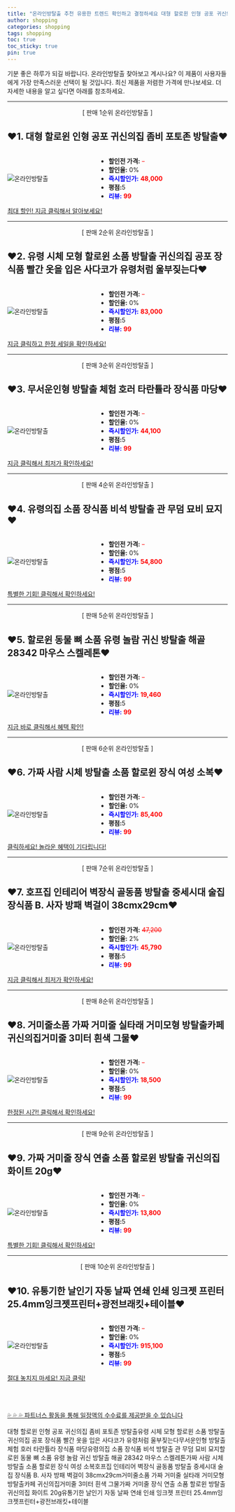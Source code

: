 ```yaml
---
title: "온라인방탈출 추천 유용한 트렌드 확인하고 결정하세요 대형 할로윈 인형 공포 귀신의집"
author: shopping
categories: shopping
tags: shopping
toc: true
toc_sticky: true
pin: true
---
```

기분 좋은 하루가 되길 바랍니다. 온라인방탈출 찾아보고 계시나요? 이 제품이 사용자들에게 가장 만족스러운 선택이 될 것입니다. 최신 제품을 저렴한 가격에 만나보세요. 더 자세한 내용을 알고 싶다면 아래를 참조하세요.

---
<p class="toplist" style="margin: 0 auto; display: block; width: fit-content;">[ 판매 1순위 온라인방탈출 ]</p>

<h2><strong>❤️1. 대형 할로윈 인형 공포 귀신의집 좀비 포토존 방탈출❤️</strong></h2>

<div style="display: flex; align-items: center;">
    <div style="flex: 0.4;">
        <img src="https://thumbnail9.coupangcdn.com/thumbnails/remote/230x230ex/image/vendor_inventory/d0f6/73f8109780d9318b99a666c710c573e5ad47ec5ec99ab76ab9922403ad0c.jpg" alt="온라인방탈출" style="max-width: 100%;">
    </div>
    <div style="flex: 0.6; margin-left: 10px;">
        <ul>
            <li><strong>할인전 가격:</strong> <del style="color: red;">-</del></li>
            <li><strong>할인율:</strong> 0%</li>
            <li><span style='color:blue'><strong>즉시할인가:</strong></span> <span style='color:red'><strong>48,000</strong></span></li>
            <li><strong>평점:</strong>5</li>
            <li><span style='color:blue'><strong>리뷰:</strong></span> <span style='color:red'><strong>99</strong></span></li>
        </ul>
    </div>
</div>
<div class="center">
    <a href="https://William4Davisa.github.io?lptag=AF9450613&subid=githubio&pageKey=7806035746&traceid=V0-153&itemId=21155693992&vendorItemId=88217228682" class="myButton">
        최대 할인! 지금 클릭해서 알아보세요!
    </a>
</div>


---
<p class="toplist" style="margin: 0 auto; display: block; width: fit-content;">[ 판매 2순위 온라인방탈출 ]</p>

<h2><strong>❤️2. 유령 시체 모형 할로윈 소품 방탈출 귀신의집 공포 장식품 빨간 옷을 입은 사다코가 유령처럼 울부짖는다❤️</strong></h2>

<div style="display: flex; align-items: center;">
    <div style="flex: 0.4;">
        <img src="https://thumbnail7.coupangcdn.com/thumbnails/remote/230x230ex/image/vendor_inventory/1a39/511d643191ef3fdd559ebe161ebd2cd94fd43d2d1a43bb66b2d395512d35.jpg" alt="온라인방탈출" style="max-width: 100%;">
    </div>
    <div style="flex: 0.6; margin-left: 10px;">
        <ul>
            <li><strong>할인전 가격:</strong> <del style="color: red;">-</del></li>
            <li><strong>할인율:</strong> 0%</li>
            <li><span style='color:blue'><strong>즉시할인가:</strong></span> <span style='color:red'><strong>83,000</strong></span></li>
            <li><strong>평점:</strong>5</li>
            <li><span style='color:blue'><strong>리뷰:</strong></span> <span style='color:red'><strong>99</strong></span></li>
        </ul>
    </div>
</div>
<div class="center">
    <a href="https://William4Davisa.github.io?lptag=AF9450613&subid=githubio&pageKey=7615505353&traceid=V0-153&itemId=20178710292&vendorItemId=87270478398" class="myButton">
        지금 클릭하고 한정 세일을 확인하세요!
    </a>
</div>


---
<p class="toplist" style="margin: 0 auto; display: block; width: fit-content;">[ 판매 3순위 온라인방탈출 ]</p>

<h2><strong>❤️3. 무서운인형 방탈출 체험 호러 타란튤라 장식품 마당❤️</strong></h2>

<div style="display: flex; align-items: center;">
    <div style="flex: 0.4;">
        <img src="https://thumbnail6.coupangcdn.com/thumbnails/remote/230x230ex/image/vendor_inventory/1261/4e64adff1084655913458fe389d098fe43b82f2682e9af47d7dee7fd997c.jpg" alt="온라인방탈출" style="max-width: 100%;">
    </div>
    <div style="flex: 0.6; margin-left: 10px;">
        <ul>
            <li><strong>할인전 가격:</strong> <del style="color: red;">-</del></li>
            <li><strong>할인율:</strong> 0%</li>
            <li><span style='color:blue'><strong>즉시할인가:</strong></span> <span style='color:red'><strong>44,100</strong></span></li>
            <li><strong>평점:</strong>5</li>
            <li><span style='color:blue'><strong>리뷰:</strong></span> <span style='color:red'><strong>99</strong></span></li>
        </ul>
    </div>
</div>
<div class="center">
    <a href="https://William4Davisa.github.io?lptag=AF9450613&subid=githubio&pageKey=7578317111&traceid=V0-153&itemId=20000104039&vendorItemId=87097249617" class="myButton">
        지금 클릭해서 최저가 확인하세요!
    </a>
</div>


---
<p class="toplist" style="margin: 0 auto; display: block; width: fit-content;">[ 판매 4순위 온라인방탈출 ]</p>

<h2><strong>❤️4. 유령의집 소품 장식품 비석 방탈출 관 무덤 묘비 묘지❤️</strong></h2>

<div style="display: flex; align-items: center;">
    <div style="flex: 0.4;">
        <img src="https://thumbnail6.coupangcdn.com/thumbnails/remote/230x230ex/image/vendor_inventory/e33d/6be73b431f32a9e7d643d8b0a75f0792e352fee5740643160323ec247a77.jpg" alt="온라인방탈출" style="max-width: 100%;">
    </div>
    <div style="flex: 0.6; margin-left: 10px;">
        <ul>
            <li><strong>할인전 가격:</strong> <del style="color: red;">-</del></li>
            <li><strong>할인율:</strong> 0%</li>
            <li><span style='color:blue'><strong>즉시할인가:</strong></span> <span style='color:red'><strong>54,800</strong></span></li>
            <li><strong>평점:</strong>5</li>
            <li><span style='color:blue'><strong>리뷰:</strong></span> <span style='color:red'><strong>99</strong></span></li>
        </ul>
    </div>
</div>
<div class="center">
    <a href="https://William4Davisa.github.io?lptag=AF9450613&subid=githubio&pageKey=7548882502&traceid=V0-153&itemId=19861493276&vendorItemId=86974103258" class="myButton">
        특별한 기회! 클릭해서 확인하세요!
    </a>
</div>


---
<p class="toplist" style="margin: 0 auto; display: block; width: fit-content;">[ 판매 5순위 온라인방탈출 ]</p>

<h2><strong>❤️5. 할로윈 동물 뼈 소품 유령 놀람 귀신 방탈출 해골 28342 마우스 스켈레톤❤️</strong></h2>

<div style="display: flex; align-items: center;">
    <div style="flex: 0.4;">
        <img src="https://thumbnail10.coupangcdn.com/thumbnails/remote/230x230ex/image/vendor_inventory/fac7/095f8455df327732805e81bc707a9f8adf1a4102c20aa4c0fb37ce0023e3.png" alt="온라인방탈출" style="max-width: 100%;">
    </div>
    <div style="flex: 0.6; margin-left: 10px;">
        <ul>
            <li><strong>할인전 가격:</strong> <del style="color: red;">-</del></li>
            <li><strong>할인율:</strong> 0%</li>
            <li><span style='color:blue'><strong>즉시할인가:</strong></span> <span style='color:red'><strong>19,460</strong></span></li>
            <li><strong>평점:</strong>5</li>
            <li><span style='color:blue'><strong>리뷰:</strong></span> <span style='color:red'><strong>99</strong></span></li>
        </ul>
    </div>
</div>
<div class="center">
    <a href="https://William4Davisa.github.io?lptag=AF9450613&subid=githubio&pageKey=6087443355&traceid=V0-153&itemId=11323334333&vendorItemId=78599855993" class="myButton">
        지금 바로 클릭해서 혜택 확인!
    </a>
</div>


---
<p class="toplist" style="margin: 0 auto; display: block; width: fit-content;">[ 판매 6순위 온라인방탈출 ]</p>

<h2><strong>❤️6. 가짜 사람 시체 방탈출 소품 할로윈 장식 여성 소복❤️</strong></h2>

<div style="display: flex; align-items: center;">
    <div style="flex: 0.4;">
        <img src="https://thumbnail6.coupangcdn.com/thumbnails/remote/230x230ex/image/vendor_inventory/7369/086e55127805603ce54a7b1027279d426dffaef02af8d863107fca5641d4.jpg" alt="온라인방탈출" style="max-width: 100%;">
    </div>
    <div style="flex: 0.6; margin-left: 10px;">
        <ul>
            <li><strong>할인전 가격:</strong> <del style="color: red;">-</del></li>
            <li><strong>할인율:</strong> 0%</li>
            <li><span style='color:blue'><strong>즉시할인가:</strong></span> <span style='color:red'><strong>85,400</strong></span></li>
            <li><strong>평점:</strong>5</li>
            <li><span style='color:blue'><strong>리뷰:</strong></span> <span style='color:red'><strong>99</strong></span></li>
        </ul>
    </div>
</div>
<div class="center">
    <a href="https://William4Davisa.github.io?lptag=AF9450613&subid=githubio&pageKey=7592599739&traceid=V0-153&itemId=20066610603&vendorItemId=87162463007" class="myButton">
        클릭하세요! 놀라운 혜택이 기다립니다!
    </a>
</div>


---
<p class="toplist" style="margin: 0 auto; display: block; width: fit-content;">[ 판매 7순위 온라인방탈출 ]</p>

<h2><strong>❤️7. 호프집 인테리어 벽장식 골동품 방탈출 중세시대 술집 장식품 B. 사자 방패 벽걸이 38cmx29cm❤️</strong></h2>

<div style="display: flex; align-items: center;">
    <div style="flex: 0.4;">
        <img src="https://thumbnail8.coupangcdn.com/thumbnails/remote/230x230ex/image/vendor_inventory/7927/25c5ef4a7d8b81ed9bb80c39ac5c99b4264b0016c8432e7f4051b7e74bb5.jpg" alt="온라인방탈출" style="max-width: 100%;">
    </div>
    <div style="flex: 0.6; margin-left: 10px;">
        <ul>
            <li><strong>할인전 가격:</strong> <del style="color: red;">47,200</del></li>
            <li><strong>할인율:</strong> 2%</li>
            <li><span style='color:blue'><strong>즉시할인가:</strong></span> <span style='color:red'><strong>45,790</strong></span></li>
            <li><strong>평점:</strong>5</li>
            <li><span style='color:blue'><strong>리뷰:</strong></span> <span style='color:red'><strong>99</strong></span></li>
        </ul>
    </div>
</div>
<div class="center">
    <a href="https://William4Davisa.github.io?lptag=AF9450613&subid=githubio&pageKey=7792653616&traceid=V0-153&itemId=21086091730&vendorItemId=88151350649" class="myButton">
        지금 클릭해서 최저가 확인하세요!
    </a>
</div>


---
<p class="toplist" style="margin: 0 auto; display: block; width: fit-content;">[ 판매 8순위 온라인방탈출 ]</p>

<h2><strong>❤️8. 거미줄소품 가짜 거미줄 실타래 거미모형 방탈출카페 귀신의집거미줄 3미터 흰색 그물❤️</strong></h2>

<div style="display: flex; align-items: center;">
    <div style="flex: 0.4;">
        <img src="https://thumbnail9.coupangcdn.com/thumbnails/remote/230x230ex/image/vendor_inventory/d175/76305ca46cad2fc8cb17dd08ce6d61c6a13851e5c8d560b1c51046d6bc72.jpg" alt="온라인방탈출" style="max-width: 100%;">
    </div>
    <div style="flex: 0.6; margin-left: 10px;">
        <ul>
            <li><strong>할인전 가격:</strong> <del style="color: red;">-</del></li>
            <li><strong>할인율:</strong> 0%</li>
            <li><span style='color:blue'><strong>즉시할인가:</strong></span> <span style='color:red'><strong>18,500</strong></span></li>
            <li><strong>평점:</strong>5</li>
            <li><span style='color:blue'><strong>리뷰:</strong></span> <span style='color:red'><strong>99</strong></span></li>
        </ul>
    </div>
</div>
<div class="center">
    <a href="https://William4Davisa.github.io?lptag=AF9450613&subid=githubio&pageKey=7618715252&traceid=V0-153&itemId=20194274123&vendorItemId=87285370451" class="myButton">
        한정된 시간! 클릭해서 확인하세요!
    </a>
</div>


---
<p class="toplist" style="margin: 0 auto; display: block; width: fit-content;">[ 판매 9순위 온라인방탈출 ]</p>

<h2><strong>❤️9. 가짜 거미줄 장식 연출 소품 할로윈 방탈출 귀신의집 화이트 20g❤️</strong></h2>

<div style="display: flex; align-items: center;">
    <div style="flex: 0.4;">
        <img src="https://thumbnail6.coupangcdn.com/thumbnails/remote/230x230ex/image/vendor_inventory/b98e/ce18e98c50c1ac0fcde2b6c3e49fb9115cb22d4ddedb73c47ea2c0e2b104.jpg" alt="온라인방탈출" style="max-width: 100%;">
    </div>
    <div style="flex: 0.6; margin-left: 10px;">
        <ul>
            <li><strong>할인전 가격:</strong> <del style="color: red;">-</del></li>
            <li><strong>할인율:</strong> 0%</li>
            <li><span style='color:blue'><strong>즉시할인가:</strong></span> <span style='color:red'><strong>13,800</strong></span></li>
            <li><strong>평점:</strong>5</li>
            <li><span style='color:blue'><strong>리뷰:</strong></span> <span style='color:red'><strong>99</strong></span></li>
        </ul>
    </div>
</div>
<div class="center">
    <a href="https://William4Davisa.github.io?lptag=AF9450613&subid=githubio&pageKey=7551699084&traceid=V0-153&itemId=19875188474&vendorItemId=87062849483" class="myButton">
        특별한 기회! 클릭해서 확인하세요!
    </a>
</div>


---
<p class="toplist" style="margin: 0 auto; display: block; width: fit-content;">[ 판매 10순위 온라인방탈출 ]</p>

<h2><strong>❤️10. 유통기한 날인기 자동 날짜 연쇄 인쇄 잉크젯 프린터 25.4mm잉크젯프린터+광전브래킷+테이블❤️</strong></h2>

<div style="display: flex; align-items: center;">
    <div style="flex: 0.4;">
        <img src="https://thumbnail6.coupangcdn.com/thumbnails/remote/230x230ex/image/vendor_inventory/f640/cd0b12620e1f91f7368e203daf6485fb4153a3e9ae37bc42eace64bd1a9f.jpg" alt="온라인방탈출" style="max-width: 100%;">
    </div>
    <div style="flex: 0.6; margin-left: 10px;">
        <ul>
            <li><strong>할인전 가격:</strong> <del style="color: red;">-</del></li>
            <li><strong>할인율:</strong> 0%</li>
            <li><span style='color:blue'><strong>즉시할인가:</strong></span> <span style='color:red'><strong>915,100</strong></span></li>
            <li><strong>평점:</strong>5</li>
            <li><span style='color:blue'><strong>리뷰:</strong></span> <span style='color:red'><strong>99</strong></span></li>
        </ul>
    </div>
</div>
<div class="center">
    <a href="https://William4Davisa.github.io?lptag=AF9450613&subid=githubio&pageKey=8048455432&traceid=V0-153&itemId=22565331021&vendorItemId=89607224481" class="myButton">
        절대 놓치지 마세요! 지금 클릭!
    </a>
</div>

<br><br><br>[💦 💦 💦 파트너스 활동을 통해 일정액의 수수료를 제공받을 수 있습니다](https://link.coupang.com/a/bcpT2c)<br><br>대형 할로윈 인형 공포 귀신의집 좀비 포토존 방탈출유령 시체 모형 할로윈 소품 방탈출 귀신의집 공포 장식품 빨간 옷을 입은 사다코가 유령처럼 울부짖는다무서운인형 방탈출 체험 호러 타란튤라 장식품 마당유령의집 소품 장식품 비석 방탈출 관 무덤 묘비 묘지할로윈 동물 뼈 소품 유령 놀람 귀신 방탈출 해골 28342 마우스 스켈레톤가짜 사람 시체 방탈출 소품 할로윈 장식 여성 소복호프집 인테리어 벽장식 골동품 방탈출 중세시대 술집 장식품 B. 사자 방패 벽걸이 38cmx29cm거미줄소품 가짜 거미줄 실타래 거미모형 방탈출카페 귀신의집거미줄 3미터 흰색 그물가짜 거미줄 장식 연출 소품 할로윈 방탈출 귀신의집 화이트 20g유통기한 날인기 자동 날짜 연쇄 인쇄 잉크젯 프린터 25.4mm잉크젯프린터+광전브래킷+테이블